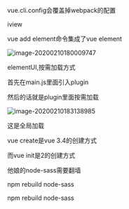 vue.cli.config会覆盖掉webpack的配置



iview



vue add element命令集成了vue element



![image-20200210180009747](C:\Users\Artificial\AppData\Roaming\Typora\typora-user-images\image-20200210180009747.png)

elementUI,按需加载方式

首先在main.js里面引入plugin

然后的话就是plugin里面按需加载



![image-20200210183138985](C:\Users\Artificial\AppData\Roaming\Typora\typora-user-images\image-20200210183138985.png)

这是全局加载



vue create是vue 3.4的创建方式

而vue init是2的创建方式



他娘的node-sass需要翻墙





npm rebuild node-sass



npm rebuild node-sass